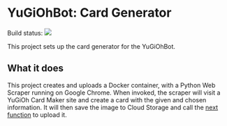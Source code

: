 # YuGiOhBot: Card Generator

Build status: ![](https://travis-ci.org/YuGiOhBot3000/yugiohbot-cloud-run-card-generator.svg?branch=master)

This project sets up the card generator for the YuGiOhBot.

## What it does
This project creates and uploads a Docker container, with a Python Web Scraper running on Google Chrome.
When invoked, the scraper will visit a YuGiOh Card Maker site and create a card with the given and chosen information.
It will then save the image to Cloud Storage and call the [next function](https://github.com/YuGiOhBot3000/yugiohbot-function-upload-card) to upload it.